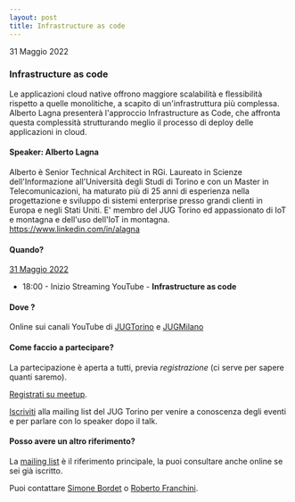 ```yaml
---
layout: post
title: Infrastructure as code
---
```


31 Maggio 2022

### Infrastructure as code

Le applicazioni cloud native offrono maggiore scalabilità e flessibilità rispetto a quelle monolitiche, a scapito di un'infrastruttura più complessa. Alberto Lagna presenterà l'approccio Infrastructure as Code, che affronta questa complessità strutturando meglio il processo di deploy delle applicazioni in cloud.

#### Speaker: Alberto Lagna

Alberto è Senior Technical Architect in RGi. Laureato in Scienze dell'Informazione all'Università degli Studi di Torino e con un Master in Telecomunicazioni, ha maturato più di 25 anni di esperienza nella progettazione e sviluppo di sistemi enterprise presso grandi clienti in Europa e negli Stati Uniti. E' membro del JUG Torino ed appassionato di IoT e montagna e dell'uso dell'IoT in montagna. https://www.linkedin.com/in/alagna

#### Quando?

<u>31 Maggio 2022</u>

* 18:00 - Inizio Streaming YouTube - **Infrastructure as code**

#### Dove ?

Online sui canali YouTube di [JUGTorino](https://www.youtube.com/c/JUGTorino) e [JUGMilano](https://www.youtube.com/c/JUGMilano)

#### Come faccio a partecipare?

La partecipazione è aperta a tutti, previa *registrazione* (ci serve per sapere quanti saremo).

[Registrati su meetup](https://www.meetup.com/JUGTorino/events/286153444/).

[Iscriviti](/subscribe/) alla mailing list del JUG Torino per venire a conoscenza degli eventi e per parlare con lo speaker dopo il talk.

#### Posso avere un altro riferimento?

La [mailing list](https://groups.yahoo.com/groups/it-torino-java-jug) è il riferimento principale, la puoi consultare anche online se sei già iscritto.

Puoi contattare [Simone Bordet](/people/simonebordet/) o [Roberto Franchini](/people/robertofranchini/).